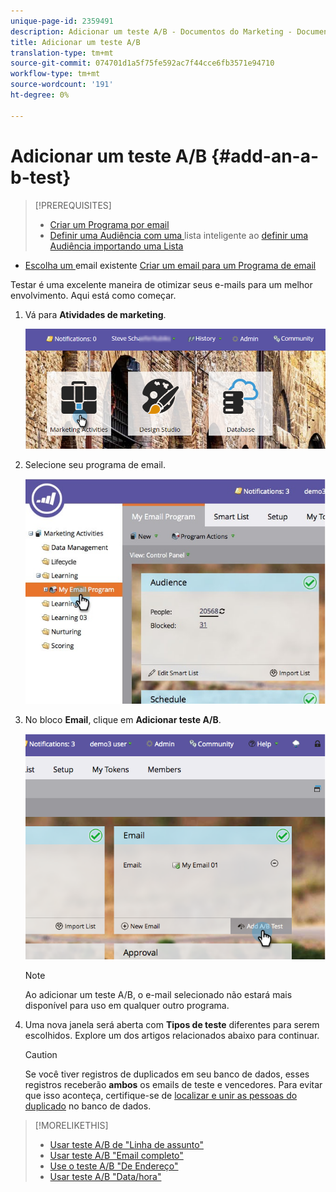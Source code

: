 ```yaml
---
unique-page-id: 2359491
description: Adicionar um teste A/B - Documentos do Marketing - Documentação do produto
title: Adicionar um teste A/B
translation-type: tm+mt
source-git-commit: 074701d1a5f75fe592ac7f44cce6fb3571e94710
workflow-type: tm+mt
source-wordcount: '191'
ht-degree: 0%

---
```



# Adicionar um teste A/B {#add-an-a-b-test}

>[!PREREQUISITES]
>
>* [Criar um Programa por email](../../../../../product-docs/email-marketing/email-programs/creating-an-email-program/create-an-email-program.md)
>* [Definir uma Audiência com uma ](../../../../../product-docs/email-marketing/email-programs/managing-people-in-email-programs/define-an-audience-with-a-smart-list.md) lista inteligente ao  [definir uma Audiência importando uma Lista](../../../../../product-docs/email-marketing/email-programs/managing-people-in-email-programs/define-an-audience-by-importing-a-list.md)

   >
   >
* [Escolha um ](../../../../../product-docs/email-marketing/email-programs/email-program-actions/choose-an-existing-email.md) email existente  [Criar um email para um Programa de email](../../../../../product-docs/email-marketing/email-programs/email-program-actions/create-an-email-for-an-email-program.md)

>



Testar é uma excelente maneira de otimizar seus e-mails para um melhor envolvimento. Aqui está como começar.

1. Vá para **Atividades de marketing**.

   ![](assets/login-marketing-activities.png)

1. Selecione seu programa de email.

   ![](assets/selectemailprogram.jpg)

1. No bloco **Email**, clique em **Adicionar teste A/B**.

   ![](assets/image2014-9-12-14-3a39-3a29.png)

   >[!NOTE]
   >
   >Ao adicionar um teste A/B, o e-mail selecionado não estará mais disponível para uso em qualquer outro programa.

1. Uma nova janela será aberta com **Tipos de teste** diferentes para serem escolhidos. Explore um dos artigos relacionados abaixo para continuar.

   >[!CAUTION]
   >
   >Se você tiver registros de duplicados em seu banco de dados, esses registros receberão **ambos** os emails de teste e vencedores. Para evitar que isso aconteça, certifique-se de [localizar e unir as pessoas do duplicado](http://docs.marketo.com/x/G4EI) no banco de dados.

>[!MORELIKETHIS]
>
>* [Usar teste A/B de &quot;Linha de assunto&quot;](use-subject-line-a-b-testing.md)
>* [Usar teste A/B &quot;Email completo&quot;](use-whole-email-a-b-testing.md)
>* [Use o teste A/B &quot;De Endereço&quot;](use-from-address-a-b-testing.md)
>* [Usar teste A/B &quot;Data/hora&quot;](use-date-time-a-b-testing.md)

>



